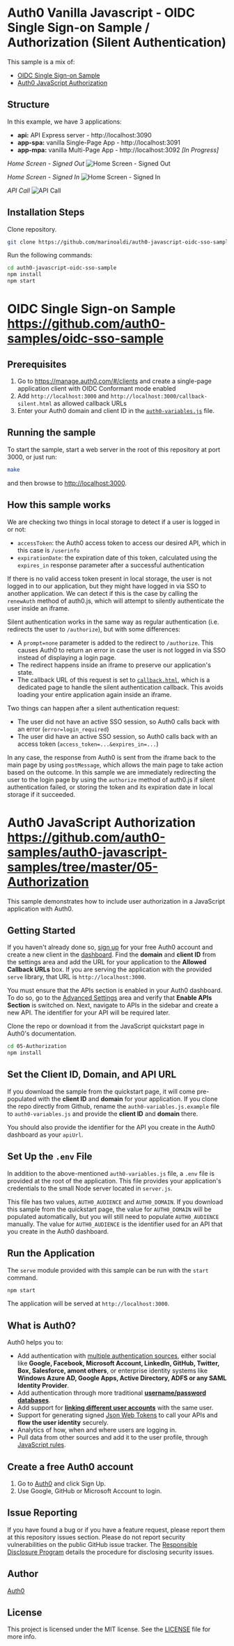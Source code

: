 # Auth0 Vanilla Javascript - OIDC Single Sign-on Sample / Authorization (Silent Authentication) 

This sample is a mix of:
- [OIDC Single Sign-on Sample](https://github.com/auth0-samples/oidc-sso-sample)
- [Auth0 JavaScript Authorization](https://github.com/auth0-samples/auth0-javascript-samples/tree/master/05-Authorization)

## Structure

In this example, we have 3 applications:

* **api:** API Express server - http://localhost:3090
* **app-spa:** vanilla Single-Page App - http://localhost:3091
* **app-mpa:** vanilla Multi-Page App - http://localhost:3092 _[In Progress]_


_Home Screen - Signed Out_
![Home Screen - Signed Out](/screen-home-signed-out.png?raw=true)

_Home Screen - Signed In_
![Home Screen - Signed In](/screen-home-signed-in.png?raw=true)

_API Call_
![API Call](/screen-api-call.png?raw=true)


## Installation Steps

Clone repository.

```bash
git clone https://github.com/marinoaldi/auth0-javascript-oidc-sso-sample.git
```

Run the following commands: 

```bash
cd auth0-javascript-oidc-sso-sample
npm install
npm start
```

# OIDC Single Sign-on Sample https://github.com/auth0-samples/oidc-sso-sample

## Prerequisites

1. Go to https://manage.auth0.com/#/clients and create a single-page application client with OIDC Conformant mode enabled
2. Add `http://localhost:3000` and `http://localhost:3000/callback-silent.html` as allowed callback URLs
3. Enter your Auth0 domain and client ID in the [`auth0-variables.js`](/app-spa/auth0-variables.js) file.

## Running the sample

To start the sample, start a web server in the root of this repository at port 3000, or just run:

```sh
make
```

and then browse to [http://localhost:3000](http://localhost:3000).

## How this sample works

We are checking two things in local storage to detect if a user is logged in or not:

* `accessToken`: the Auth0 access token to access our desired API, which in this case is `/userinfo`
* `expirationDate`: the expiration date of this token, calculated using the `expires_in` response parameter after a successful authentication

If there is no valid access token present in local storage, the user is not logged in to our application, but they might have logged in via SSO to another application.
We can detect if this is the case by calling the `renewAuth` method of auth0.js, which will attempt to silently authenticate the user inside an iframe.

Silent authentication works in the same way as regular authentication (i.e. redirects the user to `/authorize`), but with some differences:

* A `prompt=none` parameter is added to the redirect to `/authorize`.
This causes Auth0 to return an error in case the user is not logged in via SSO instead of displaying a login page.
* The redirect happens inside an iframe to preserve our application's state.
* The callback URL of this request is set to [`callback.html`](/app-spa/callback.html), which is a dedicated page to handle the silent authentication callback.
This avoids loading your entire application again inside an iframe.

Two things can happen after a silent authentication request:

* The user did not have an active SSO session, so Auth0 calls back with an error (`error=login_required`)
* The user did have an active SSO session, so Auth0 calls back with an access token (`access_token=...&expires_in=...`)

In any case, the response from Auth0 is sent from the iframe back to the main page by using `postMessage`, which allows the main page to take action based on the outcome.
In this sample we are immediately redirecting the user to the login page by using the `authorize` method of auth0.js if silent authentication failed, or storing the token and its expiration date in local storage if it succeeded.



# Auth0 JavaScript Authorization https://github.com/auth0-samples/auth0-javascript-samples/tree/master/05-Authorization

This sample demonstrates how to include user authorization in a JavaScript application with Auth0.

## Getting Started

If you haven't already done so, [sign up](https://auth0.com) for your free Auth0 account and create a new client in the [dashboard](https://manage.auth0.com). Find the **domain** and **client ID** from the settings area and add the URL for your application to the **Allowed Callback URLs** box. If you are serving the application with the provided `serve` library, that URL is `http://localhost:3000`.

You must ensure that the APIs section is enabled in your Auth0 dashboard. To do so, go to the [Advanced Settings](https://manage.auth0.com/#/account/advanced) area and verify that **Enable APIs Section** is switched on. Next, navigate to APIs in the sidebar and create a new API. The identifier for your API will be required later.

Clone the repo or download it from the JavaScript quickstart page in Auth0's documentation.

```bash
cd 05-Authorization
npm install
```

## Set the Client ID, Domain, and API URL

If you download the sample from the quickstart page, it will come pre-populated with the **client ID** and **domain** for your application. If you clone the repo directly from Github, rename the `auth0-variables.js.example` file to `auth0-variables.js` and provide the **client ID** and **domain** there.

You should also provide the identifier for the API you create in the Auth0 dashboard as your `apiUrl`.

## Set Up the `.env` File

In addition to the above-mentioned `auth0-variables.js` file, a `.env` file is provided at the root of the application. This file provides your application's credentials to the small Node server located in `server.js`.

This file has two values, `AUTH0_AUDIENCE` and `AUTH0_DOMAIN`. If you download this sample from the quickstart page, the value for `AUTH0_DOMAIN` will be populated automatically, but you will still need to populate `AUTH0_AUDIENCE` manually. The value for `AUTH0_AUDIENCE` is the identifier used for an API that you create in the Auth0 dashboard.

## Run the Application

The `serve` module provided with this sample can be run with the `start` command.

```bash
npm start
```

The application will be served at `http://localhost:3000`.

## What is Auth0?

Auth0 helps you to:

* Add authentication with [multiple authentication sources](https://docs.auth0.com/identityproviders), either social like **Google, Facebook, Microsoft Account, LinkedIn, GitHub, Twitter, Box, Salesforce, amont others**, or enterprise identity systems like **Windows Azure AD, Google Apps, Active Directory, ADFS or any SAML Identity Provider**.
* Add authentication through more traditional **[username/password databases](https://docs.auth0.com/mysql-connection-tutorial)**.
* Add support for **[linking different user accounts](https://docs.auth0.com/link-accounts)** with the same user.
* Support for generating signed [Json Web Tokens](https://docs.auth0.com/jwt) to call your APIs and **flow the user identity** securely.
* Analytics of how, when and where users are logging in.
* Pull data from other sources and add it to the user profile, through [JavaScript rules](https://docs.auth0.com/rules).

## Create a free Auth0 account

1. Go to [Auth0](https://auth0.com/signup) and click Sign Up.
2. Use Google, GitHub or Microsoft Account to login.

## Issue Reporting

If you have found a bug or if you have a feature request, please report them at this repository issues section. Please do not report security vulnerabilities on the public GitHub issue tracker. The [Responsible Disclosure Program](https://auth0.com/whitehat) details the procedure for disclosing security issues.

## Author

[Auth0](auth0.com)

## License

This project is licensed under the MIT license. See the [LICENSE](LICENSE.txt) file for more info.


